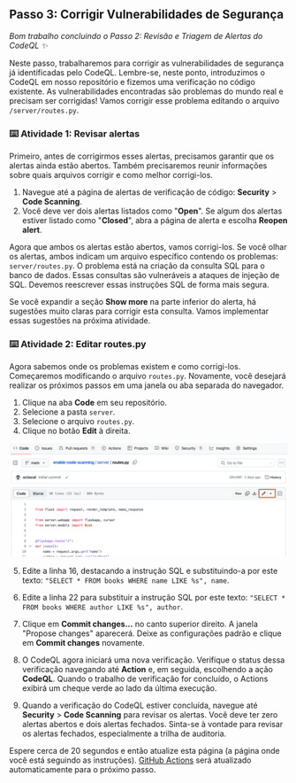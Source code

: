 <!--
  <<< Author notes: Step 3 >>>
  Start this step by acknowledging the previous step.
  Define terms and link to docs.github.com.
  TBD-step-3-notes.
-->

## Passo 3: Corrigir Vulnerabilidades de Segurança

_Bom trabalho concluindo o Passo 2: Revisão e Triagem de Alertas do CodeQL :sparkles:_

Neste passo, trabalharemos para corrigir as vulnerabilidades de segurança já identificadas pelo CodeQL. Lembre-se, neste ponto, introduzimos o CodeQL em nosso repositório e fizemos uma verificação no código existente. As vulnerabilidades encontradas são problemas do mundo real e precisam ser corrigidas! Vamos corrigir esse problema editando o arquivo `/server/routes.py`.

### :keyboard: Atividade 1: Revisar alertas

Primeiro, antes de corrigirmos esses alertas, precisamos garantir que os alertas ainda estão abertos. Também precisaremos reunir informações sobre quais arquivos corrigir e como melhor corrigi-los.

1. Navegue até a página de alertas de verificação de código: **Security** > **Code Scanning**.
2. Você deve ver dois alertas listados como "**Open**". Se algum dos alertas estiver listado como "**Closed**", abra a página de alerta e escolha **Reopen alert**.

Agora que ambos os alertas estão abertos, vamos corrigi-los. Se você olhar os alertas, ambos indicam um arquivo específico contendo os problemas: `server/routes.py`. O problema está na criação da consulta SQL para o banco de dados. Essas consultas são vulneráveis a ataques de injeção de SQL. Devemos reescrever essas instruções SQL de forma mais segura.

Se você expandir a seção **Show more** na parte inferior do alerta, há sugestões muito claras para corrigir esta consulta. Vamos implementar essas sugestões na próxima atividade.

### :keyboard: Atividade 2: Editar routes.py

Agora sabemos onde os problemas existem e como corrigi-los. Começaremos modificando o arquivo `routes.py`. Novamente, você desejará realizar os próximos passos em uma janela ou aba separada do navegador.

1. Clique na aba **Code** em seu repositório.
2. Selecione a pasta `server`.
3. Selecione o arquivo `routes.py`.
4. Clique no botão **Edit** à direita.

  ![edit-button.png](/images/edit-button.png)

5. Edite a linha 16, destacando a instrução SQL e substituindo-a por este texto: `"SELECT * FROM books WHERE name LIKE %s", name`.

6. Edite a linha 22 para substituir a instrução SQL por este texto: `"SELECT * FROM books WHERE author LIKE %s", author`.

7. Clique em **Commit changes...** no canto superior direito. A janela "Propose changes" aparecerá. Deixe as configurações padrão e clique em **Commit changes** novamente.
8. O CodeQL agora iniciará uma nova verificação. Verifique o status dessa verificação navegando até **Action** e, em seguida, escolhendo a ação **CodeQL**. Quando o trabalho de verificação for concluído, o Actions exibirá um cheque verde ao lado da última execução.
9. Quando a verificação do CodeQL estiver concluída, navegue até **Security** > **Code Scanning** para revisar os alertas. Você deve ter zero alertas abertos e dois alertas fechados. Sinta-se à vontade para revisar os alertas fechados, especialmente a trilha de auditoria.

Espere cerca de 20 segundos e então atualize esta página (a página onde você está seguindo as instruções). [GitHub Actions](https://docs.github.com/en/actions) será atualizado automaticamente para o próximo passo.

